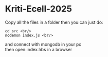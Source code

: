 # Kriti-Ecell-2025
Copy all the files in a folder then you can just do: <br/>
```
cd src <br/>
nodemon index.js <br/>
```
and connect with mongodb in your pc <br/>
then open index.hbs in a browser

